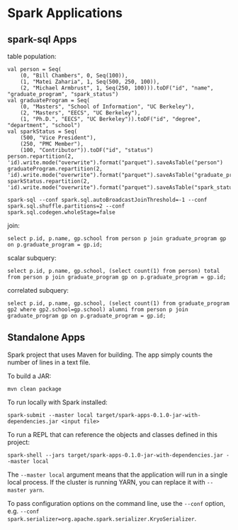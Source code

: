 # Spark Applications

## spark-sql Apps
table population:

```
val person = Seq(
    (0, "Bill Chambers", 0, Seq(100)),
    (1, "Matei Zaharia", 1, Seq(500, 250, 100)),
    (2, "Michael Armbrust", 1, Seq(250, 100))).toDF("id", "name", "graduate_program", "spark_status")
val graduateProgram = Seq(
    (0, "Masters", "School of Information", "UC Berkeley"),
    (2, "Masters", "EECS", "UC Berkeley"),
    (1, "Ph.D.", "EECS", "UC Berkeley")).toDF("id", "degree", "department", "school")
val sparkStatus = Seq(
    (500, "Vice President"),
    (250, "PMC Member"),
    (100, "Contributor")).toDF("id", "status")
person.repartition(2, 'id).write.mode("overwrite").format("parquet").saveAsTable("person")
graduateProgram.repartition(2, 'id).write.mode("overwrite").format("parquet").saveAsTable("graduate_program")
sparkStatus.repartition(2, 'id).write.mode("overwrite").format("parquet").saveAsTable("spark_status")
```

```
spark-sql --conf spark.sql.autoBroadcastJoinThreshold=-1 --conf spark.sql.shuffle.partitions=2 --conf spark.sql.codegen.wholeStage=false
```

join:

```
select p.id, p.name, gp.school from person p join graduate_program gp on p.graduate_program = gp.id;
```

scalar subquery:

```
select p.id, p.name, gp.school, (select count(1) from person) total from person p join graduate_program gp on p.graduate_program = gp.id;
```

correlated subquery:

```
select p.id, p.name, gp.school, (select count(1) from graduate_program gp2 where gp2.school=gp.school) alumni from person p join graduate_program gp on p.graduate_program = gp.id;
```

## Standalone Apps
Spark project that uses Maven for building.  The app simply counts the number of lines in
a text file.

To build a JAR:

    mvn clean package

To run locally with Spark installed:

    spark-submit --master local target/spark-apps-0.1.0-jar-with-dependencies.jar <input file>

To run a REPL that can reference the objects and classes defined in this project:

    spark-shell --jars target/spark-apps-0.1.0-jar-with-dependencies.jar --master local

The `--master local` argument means that the application will run in a single local process. If the
cluster is running YARN, you can replace it with `--master yarn`.

To pass configuration options on the command line, use the `--conf` option, e.g.
`--conf spark.serializer=org.apache.spark.serializer.KryoSerializer`.
